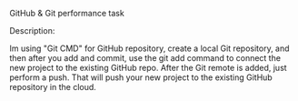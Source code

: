 GitHub & Git performance task


Description:

  Im using "Git CMD" for  GitHub repository, create a local Git repository, and then after you add and commit, use the git add command to connect the new project to the existing GitHub repo. After the Git remote is added, just perform a push. That will push your new project to the existing GitHub repository in the cloud.

